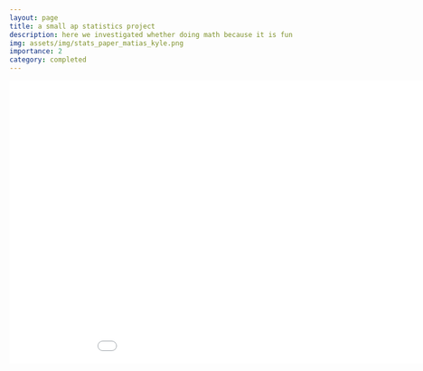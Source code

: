 ```yaml
---
layout: page
title: a small ap statistics project
description: here we investigated whether doing math because it is fun has an association with average confidence in solving math problems among high school students
img: assets/img/stats_paper_matias_kyle.png
importance: 2
category: completed
---
```




  <body>
    <iframe src="matias-kyle-mathfunconf-stats.pdf" frameborder="0" height="500" width="1000">
    </iframe>
  </body>


